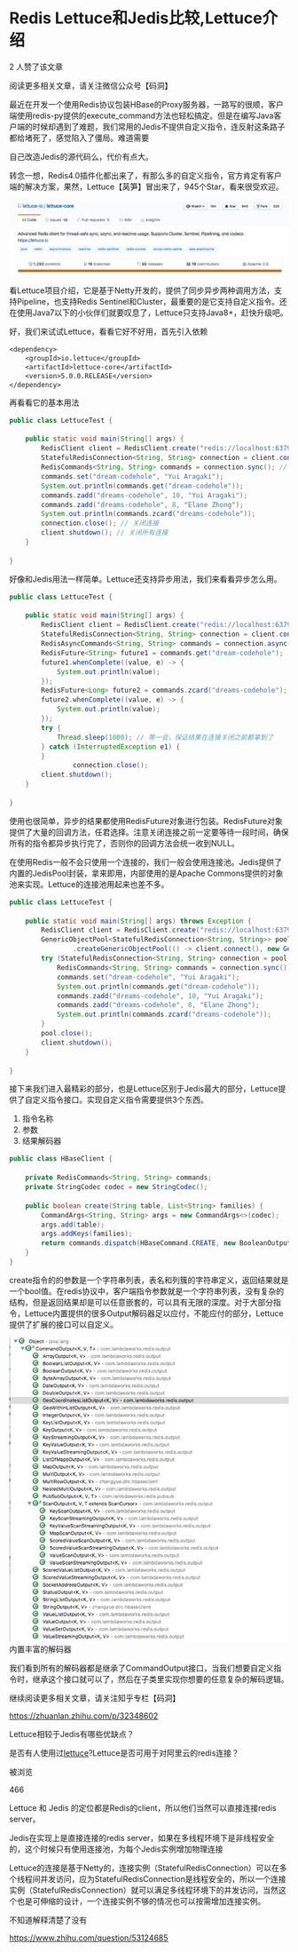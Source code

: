 # Redis Lettuce和Jedis比较,Lettuce介绍



2 人赞了该文章

阅读更多相关文章，请关注微信公众号【码洞】

最近在开发一个使用Redis协议包装HBase的Proxy服务器，一路写的很顺，客户端使用redis-py提供的execute_command方法也轻松搞定。但是在编写Java客户端的时候却遇到了难题，我们常用的Jedis不提供自定义指令，连反射这条路子都给堵死了，感觉陷入了僵局。难道需要

自己改造Jedis的源代码么，代价有点大。

转念一想，Redis4.0插件化都出来了，有那么多的自定义指令，官方肯定有客户端的解决方案，果然，Lettuce【莴笋】冒出来了，945个Star，看来很受欢迎。

![img](image-201804141114/v2-8e87938bc9e2a9c863167a8c804f3b9c_hd.jpg)

看Lettuce项目介绍，它是基于Netty开发的，提供了同步异步两种调用方法，支持Pipeline，也支持Redis Sentinel和Cluster，最重要的是它支持自定义指令。还在使用Java7以下的小伙伴们就要叹息了，Lettuce只支持Java8+，赶快升级吧。

好，我们来试试Lettuce，看看它好不好用，首先引入依赖

```
<dependency>
    <groupId>io.lettuce</groupId>
    <artifactId>lettuce-core</artifactId>
    <version>5.0.0.RELEASE</version>
</dependency>
```

再看看它的基本用法

```JAVA
public class LettuceTest {

	public static void main(String[] args) {
		RedisClient client = RedisClient.create("redis://localhost:6379/0");
		StatefulRedisConnection<String, String> connection = client.connect(); // 获取一个连接
		RedisCommands<String, String> commands = connection.sync(); // 获取同步指令集
		commands.set("dream-codehole", "Yui Aragaki");
		System.out.println(commands.get("dream-codehole"));
		commands.zadd("dreams-codehole", 10, "Yui Aragaki");
		commands.zadd("dreams-codehole", 8, "Elane Zhong");
		System.out.println(commands.zcard("dreams-codehole"));
		connection.close(); // 关闭连接
		client.shutdown(); // 关闭所有连接
	}

}
```

好像和Jedis用法一样简单。Lettuce还支持异步用法，我们来看看异步怎么用。

```JAVA
public class LettuceTest {

	public static void main(String[] args) {
		RedisClient client = RedisClient.create("redis://localhost:6379/0");
		StatefulRedisConnection<String, String> connection = client.connect(); // 获取一个连接
		RedisAsyncCommands<String, String> commands = connection.async(); // 获取异步指令集
		RedisFuture<String> future1 = commands.get("dream-codehole");
		future1.whenComplete((value, e) -> {
			System.out.println(value);
		});
		RedisFuture<Long> future2 = commands.zcard("dreams-codehole");
		future2.whenComplete((value, e) -> {
			System.out.println(value);
		});
		try {
			Thread.sleep(1000); // 等一会，保证结果在连接关闭之前都拿到了
		} catch (InterruptedException e1) {
		}
                connection.close();
		client.shutdown();
	}

}
```

使用也很简单，异步的结果都使用RedisFuture对象进行包装。RedisFuture对象提供了大量的回调方法，任君选择。注意关闭连接之前一定要等待一段时间，确保所有的指令都异步执行完了，否则你的回调方法会统一收到NULL。

在使用Redis一般不会只使用一个连接的，我们一般会使用连接池。Jedis提供了内置的JedisPool封装，拿来即用，内部使用的是Apache Commons提供的对象池来实现。Lettuce的连接池用起来也差不多。

```java
public class LettuceTest {

	public static void main(String[] args) throws Exception {
		RedisClient client = RedisClient.create("redis://localhost:6379/0");
		GenericObjectPool<StatefulRedisConnection<String, String>> pool = ConnectionPoolSupport
				.createGenericObjectPool(() -> client.connect(), new GenericObjectPoolConfig());
		try (StatefulRedisConnection<String, String> connection = pool.borrowObject()) {
			RedisCommands<String, String> commands = connection.sync();
			commands.set("dream-codehole", "Yui Aragaki");
			System.out.println(commands.get("dream-codehole"));
			commands.zadd("dreams-codehole", 10, "Yui Aragaki");
			commands.zadd("dreams-codehole", 8, "Elane Zhong");
			System.out.println(commands.zcard("dreams-codehole"));
		}
		pool.close();
		client.shutdown();
	}

}
```

接下来我们进入最精彩的部分，也是Lettuce区别于Jedis最大的部分，Lettuce提供了自定义指令接口。实现自定义指令需要提供3个东西。

1. 指令名称
2. 参数
3. 结果解码器

```java
public class HBaseClient {

	private RedisCommands<String, String> commands;
	private StringCodec codec = new StringCodec();

	public boolean create(String table, List<String> families) {
		CommandArgs<String, String> args = new CommandArgs<>(codec);
		args.add(table);
		args.addKeys(families);
		return commands.dispatch(HBaseCommand.CREATE, new BooleanOutput<String, String>(codec), args);
	}
}
```

create指令的的参数是一个字符串列表，表名和列簇的字符串定义，返回结果就是一个bool值。在redis协议中，客户端指令参数就是一个字符串列表，没有复杂的结构，但是返回结果却是可以任意嵌套的，可以具有无限的深度。对于大部分指令，Lettuce内置提供的很多Output解码器足以应付，不能应付的部分，Lettuce提供了扩展的接口可以自定义。

![img](image-201804141114/v2-c08ada7f7d3d910d9954786098ebe533_hd.jpg)内置丰富的解码器

我们看到所有的解码器都是继承了CommandOutput接口，当我们想要自定义指令时，继承这个接口就可以了，然后在子类里实现你想要的任意复杂的解码逻辑。

继续阅读更多相关文章，请关注知乎专栏【码洞】



https://zhuanlan.zhihu.com/p/32348602







Lettuce相较于Jedis有哪些优缺点？

是否有人使用过[lettuce](https://link.zhihu.com/?target=https%3A//github.com/mp911de/lettuce)?Lettuce是否可用于对阿里云的redis连接？

被浏览

466

Lettuce 和 Jedis 的定位都是Redis的client，所以他们当然可以直接连接redis server。

Jedis在实现上是直接连接的redis server，如果在多线程环境下是非线程安全的，这个时候只有使用连接池，为每个Jedis实例增加物理连接

Lettuce的连接是基于Netty的，连接实例（StatefulRedisConnection）可以在多个线程间并发访问，应为StatefulRedisConnection是线程安全的，所以一个连接实例（StatefulRedisConnection）就可以满足多线程环境下的并发访问，当然这个也是可伸缩的设计，一个连接实例不够的情况也可以按需增加连接实例。

不知道解释清楚了没有



https://www.zhihu.com/question/53124685